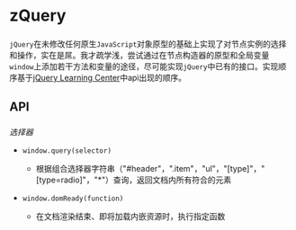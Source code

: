 # zQuery

###
`jQuery`在未修改任何原生`JavaScript`对象原型的基础上实现了对节点实例的选择和操作，实在是屌。我才疏学浅，尝试通过在节点构造器的原型和全局变量`window`上添加若干方法和变量的途径，尽可能实现`jQuery`中已有的接口。实现顺序基于[jQuery Learning Center](http://learn.jquery.com)中api出现的顺序。

## API

###

*选择器*
- `window.query(selector)`
  * 根据组合选择器字符串（"#header"，".item"，"ul"，"[type]"，"[type=radio]"，"*"）查询，返回文档内所有符合的元素

- `window.domReady(function)`
  * 在文档渲染结束、即将加载内嵌资源时，执行指定函数
